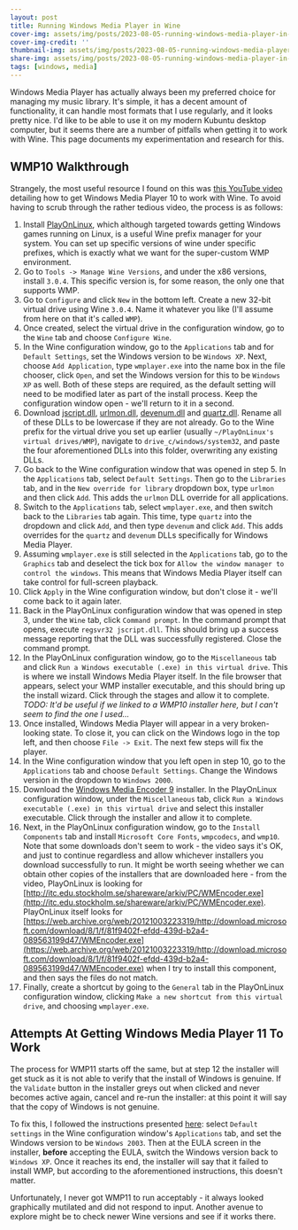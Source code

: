 ```yaml
---
layout: post
title: Running Windows Media Player in Wine
cover-img: assets/img/posts/2023-08-05-running-windows-media-player-in-wine/banner.jpg
cover-img-credit: ''
thumbnail-img: assets/img/posts/2023-08-05-running-windows-media-player-in-wine/thumbnail.jpg
share-img: assets/img/posts/2023-08-05-running-windows-media-player-in-wine/banner.jpg
tags: [windows, media]
---
```


Windows Media Player has actually always been my preferred choice for managing my music library. It's simple, it has a decent amount of functionality, it can handle most formats that I use regularly, and it looks pretty nice. I'd like to be able to use it on my modern Kubuntu desktop computer, but it seems there are a number of pitfalls when getting it to work with Wine. This page documents my experimentation and research for this.

## WMP10 Walkthrough

Strangely, the most useful resource I found on this was [this YouTube video](https://www.youtube.com/watch?v=0tQHrahbKBs) detailing how to get Windows Media Player 10 to work with Wine. To avoid having to scrub through the rather tedious video, the process is as follows:

1. Install [PlayOnLinux](https://www.playonlinux.com/), which although targeted towards getting Windows games running on Linux, is a useful Wine prefix manager for your system. You can set up specific versions of wine under specific prefixes, which is exactly what we want for the super-custom WMP environment.
2. Go to `Tools -> Manage Wine Versions`, and under the x86 versions, install `3.0.4`. This specific version is, for some reason, the only one that supports WMP.
3. Go to `Configure` and click `New` in the bottom left. Create a new 32-bit virtual drive using Wine `3.0.4`. Name it whatever you like (I'll assume from here on that it's called `WMP`).
4. Once created, select the virtual drive in the configuration window, go to the `Wine` tab and choose `Configure Wine`.
5. In the Wine configuration window, go to the `Applications` tab and for `Default Settings`, set the Windows version to be `Windows XP`. Next, choose `Add Application`, type `wmplayer.exe` into the name box in the file chooser, click `Open`, and set the Windows version for this to be `Windows XP` as well. Both of these steps are required, as the default setting will need to be modified later as part of the install process. Keep the configuration window open - we'll return to it in a second.
6. Download [jscript.dll](http://www.thehandofagony.com/alex/dll/jscript.dll), [urlmon.dll](http://www.thehandofagony.com/alex/dll/URLMON.DLL), [devenum.dll](https://www.dlldump.com/dllfiles/D/devenum.dll) and [quartz.dll](https://www.dll-files.com/download/d23e4614004ccee845ef3cff5a0d5546/quartz.dll.html?c=b3ZnV3N0dUNHSTZ6dUZvdTJqSjBhZz09). Rename all of these DLLs to be lowercase if they are not already. Go to the Wine prefix for the virtual drive you set up earlier (usually `~/PlayOnLinux's virtual drives/WMP`), navigate to `drive_c/windows/system32`, and paste the four aforementioned DLLs into this folder, overwriting any existing DLLs.
7. Go back to the Wine configuration window that was opened in step 5. In the `Applications` tab, select `Default Settings`. Then go to the `Libraries` tab, and in the `New override for library` dropdown box, type `urlmon` and then click `Add`. This adds the `urlmon` DLL override for all applications.
8. Switch to the `Applications` tab, select `wmplayer.exe`, and then switch back to the `Libraries` tab again. This time, type `quartz` into the dropdown and click `Add`, and then type `devenum` and click `Add`. This adds overrides for the `quartz` and `devenum` DLLs specifically for Windows Media Player.
9. Assuming `wmplayer.exe` is still selected in the `Applications` tab, go to the `Graphics` tab and deselect the tick box for `Allow the window manager to control the windows`. This means that Windows Media Player itself can take control for full-screen playback.
10. Click `Apply` in the Wine configuration window, but don't close it - we'll come back to it again later.
11. Back in the PlayOnLinux configuration window that was opened in step 3, under the `Wine` tab, click `Command prompt`. In the command prompt that opens, execute `regsvr32 jscript.dll`. This should bring up a success message reporting that the DLL was successfully registered. Close the command prompt.
12. In the PlayOnLinux configuration window, go to the `Miscellaneous` tab and click `Run a Windows executable (.exe) in this virtual drive`. This is where we install Windows Media Player itself. In the file browser that appears, select your WMP installer executable, and this should bring up the install wizard. Click through the stages and allow it to complete. *TODO: It'd be useful if we linked to a WMP10 installer here, but I can't seem to find the one I used...*
13. Once installed, Windows Media Player will appear in a very broken-looking state. To close it, you can click on the Windows logo in the top left, and then choose `File -> Exit`. The next few steps will fix the player.
14. In the Wine configuration window that you left open in step 10, go to the `Applications` tab and choose `Default Settings`. Change the Windows version in the dropdown to `Windows 2000`.
15. Download the [Windows Media Encoder 9](https://download.cnet.com/Windows-Media-Encoder/3001-2212_4-14887.html) installer. In the PlayOnLinux configuration window, under the `Miscellaneous` tab, click `Run a Windows executable (.exe) in this virtual drive` and select this installer executable. Click through the installer and allow it to complete.
16. Next, in the PlayOnLinux configuration window, go to the `Install Components` tab and install `Microsoft Core Fonts`, `wmpcodecs`, and `wmp10`. Note that some downloads don't seem to work - the video says it's OK, and just to continue regardless and allow whichever installers you download successfully to run. It might be worth seeing whether we can obtain other copies of the installers that are downloaded here - from the video, PlayOnLinux is looking for [http://itc.edu.stockholm.se/shareware/arkiv/PC/WMEncoder.exe](http://itc.edu.stockholm.se/shareware/arkiv/PC/WMEncoder.exe). PlayOnLinux itself looks for [https://web.archive.org/web/20121003223319/http://download.microsoft.com/download/8/1/f/81f9402f-efdd-439d-b2a4-089563199d47/WMEncoder.exe](https://web.archive.org/web/20121003223319/http://download.microsoft.com/download/8/1/f/81f9402f-efdd-439d-b2a4-089563199d47/WMEncoder.exe) when I try to install this component, and then says the files do not match.
17. Finally, create a shortcut by going to the `General` tab in the PlayOnLinux configuration window, clicking `Make a new shortcut from this virtual drive`, and choosing `wmplayer.exe`.

## Attempts At Getting Windows Media Player 11 To Work

The process for WMP11 starts off the same, but at step 12 the installer will get stuck as it is not able to verify that the install of Windows is genuine. If the `Validate` button in the installer greys out when clicked and never becomes active again, cancel and re-run the installer: at this point it will say that the copy of Windows is not genuine.

To fix this, I followed the instructions presented [here](https://askubuntu.com/a/84188/209850): select `Default settings` in the Wine configuration window's `Applications` tab, and set the Windows version to be `Windows 2003`. Then at the EULA screen in the installer, **before** accepting the EULA, switch the Windows version back to `Windows XP`. Once it reaches its end, the installer will say that it failed to install WMP, but according to the aforementioned instructions, this doesn't matter.

Unfortunately, I never got WMP11 to run acceptably - it always looked graphically mutilated and did not respond to input. Another avenue to explore might be to check newer Wine versions and see if it works there.
